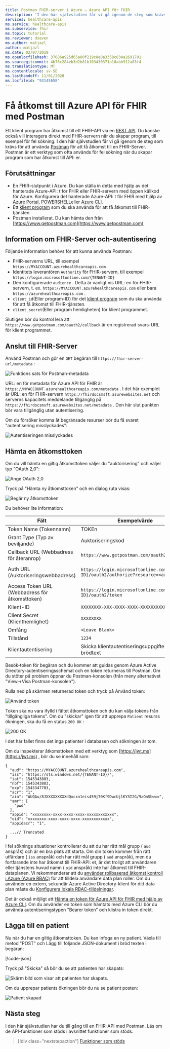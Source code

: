 ```yaml
---
title: Postman FHIR-server i Azure – Azure API för FHIR
description: 'I den här självstudien får vi gå igenom de steg som krävs för att använda Postman för att få åtkomst till en FHIR-Server. Postman är användbar för fel sökning av program som har åtkomst till API: er.'
services: healthcare-apis
ms.service: healthcare-apis
ms.subservice: fhir
ms.topic: tutorial
ms.reviewer: dseven
ms.author: matjazl
author: matjazl
ms.date: 02/07/2019
ms.openlocfilehash: 37086a925d65a80f219c8e0a3358c834a2691701
ms.sourcegitcommit: 4b76c284eb3d2b81b103430371a10abb912a83f4
ms.translationtype: MT
ms.contentlocale: sv-SE
ms.lasthandoff: 11/01/2020
ms.locfileid: "93145658"
---
```

# <a name="access-azure-api-for-fhir-with-postman"></a>Få åtkomst till Azure API för FHIR med Postman

Ett klient program har åtkomst till ett FHIR-API via en [REST API](https://www.hl7.org/fhir/http.html). Du kanske också vill interagera direkt med FHIR-servern när du skapar program, till exempel för fel sökning. I den här självstudien får vi gå igenom de steg som krävs för att använda [Postman](https://www.getpostman.com/) för att få åtkomst till en FHIR-Server. Postman är ett verktyg som ofta används för fel sökning när du skapar program som har åtkomst till API: er.

## <a name="prerequisites"></a>Förutsättningar

- En FHIR-slutpunkt i Azure. Du kan ställa in detta med hjälp av det hanterade Azure-API: t för FHIR eller FHIR-servern med öppen källkod för Azure. Konfigurera det hanterade Azure-API: t för FHIR med hjälp av [Azure Portal](fhir-paas-portal-quickstart.md), [POWERSHELL](fhir-paas-powershell-quickstart.md)eller [Azure CLI](fhir-paas-cli-quickstart.md).
- Ett  [klient program](register-confidential-azure-ad-client-app.md) som du ska använda för att få åtkomst till FHIR-tjänsten
- Postman installerat. Du kan hämta den från [https://www.getpostman.com](https://www.getpostman.com)

## <a name="fhir-server-and-authentication-details"></a>Information om FHIR-Server och-autentisering

Följande information behövs för att kunna använda Postman:

- FHIR-serverns URL, till exempel `https://MYACCOUNT.azurehealthcareapis.com`
- Identitets leverantören `Authority` för FHIR-servern, till exempel `https://login.microsoftonline.com/{TENANT-ID}`
- Den konfigurerade `audience` . Detta är vanligt vis URL: en för FHIR-servern, t. ex. `https://MYACCOUNT.azurehealthcareapis.com` eller bara `https://azurehealthcareapis.com` .
- `client_id`(Eller program-ID) för det [klient program](register-confidential-azure-ad-client-app.md) som du ska använda för att få åtkomst till FHIR-tjänsten.
- `client_secret`(Eller program hemligheten) för klient programmet.

Slutligen bör du kontrol lera att `https://www.getpostman.com/oauth2/callback` är en registrerad svars-URL för klient programmet.

## <a name="connect-to-fhir-server"></a>Anslut till FHIR-Server

Använd Postman och gör en `GET` begäran till `https://fhir-server-url/metadata` :

![Funktions sats för Postman-metadata](media/tutorial-postman/postman-metadata.png)

URL: en för metadata för Azure API för FHIR är `https://MYACCOUNT.azurehealthcareapis.com/metadata` . I det här exemplet är URL: en för FHIR-servern `https://fhirdocsmsft.azurewebsites.net` och serverns kapacitets meddelande tillgänglig på `https://fhirdocsmsft.azurewebsites.net/metadata` . Den här slut punkten bör vara tillgänglig utan autentisering.

Om du försöker komma åt begränsade resurser bör du få svaret "autentisering misslyckades":

![Autentiseringen misslyckades](media/tutorial-postman/postman-authentication-failed.png)

## <a name="obtaining-an-access-token"></a>Hämta en åtkomsttoken

Om du vill hämta en giltig åtkomsttoken väljer du "auktorisering" och väljer typ "OAuth 2,0":

![Ange OAuth 2,0](media/tutorial-postman/postman-select-oauth2.png)

Tryck på "Hämta ny åtkomsttoken" och en dialog ruta visas:

![Begär ny åtkomsttoken](media/tutorial-postman/postman-request-token.png)

Du behöver lite information:

| Fält                 | Exempelvärde                                                                                                   | Kommentar                    |
|-----------------------|-----------------------------------------------------------------------------------------------------------------|----------------------------|
| Token Name (Tokennamn)            | TOKEn                                                                                                         | Ett namn som du väljer          |
| Grant Type (Typ av beviljande)            | Auktoriseringskod                                                                                              |                            |
| Callback URL (Webbadress för återanrop)          | `https://www.getpostman.com/oauth2/callback`                                                                      |                            |
| Auth URL (Auktoriseringswebbadress)              | `https://login.microsoftonline.com/{TENANT-ID}/oauth2/authorize?resource=<audience>` | `audience` är `https://MYACCOUNT.azurehealthcareapis.com` för Azure API för FHIR |
| Access Token URL (Webbadress för åtkomsttoken)      | `https://login.microsoftonline.com/{TENANT ID}/oauth2/token`                                                      |                            |
| Klient-ID             | `XXXXXXXX-XXX-XXXX-XXXX-XXXXXXXXXXXX`                                                                            | Program-ID             |
| Client Secret (Klienthemlighet)         | `XXXXXXXX`                                                                                                        | Hemlig klient nyckel          |
| Omfång | `<Leave Blank>` |
| Tillstånd                 | `1234`                                                                                                            |                            |
| Klientautentisering | Skicka klientautentiseringsuppgifter i brödtext                                                                                 |                 

Besök-token för begäran och du kommer att guidas genom Azure Active Directory-autentiseringsschemat och en token returneras till Postman. Om du stöter på problem öppnar du Postman-konsolen (från meny alternativet "View->Visa Postman-konsolen").

Rulla ned på skärmen returnerad token och tryck på Använd token:

![Använd token](media/tutorial-postman/postman-use-token.png)

Token ska nu vara ifylld i fältet åtkomsttoken och du kan välja tokens från "tillgängliga tokens". Om du "skickar" igen för att upprepa `Patient` resurss ökningen, ska du få en status `200 OK` :

![200 OK](media/tutorial-postman/postman-200-OK.png)

I det här fallet finns det inga patienter i databasen och sökningen är tom.

Om du inspekterar åtkomsttoken med ett verktyg som [https://jwt.ms](https://jwt.ms) , bör du se innehåll som:

```jsonc
{
  "aud": "https://MYACCOUNT.azurehealthcareapis.com",
  "iss": "https://sts.windows.net/{TENANT-ID}/",
  "iat": 1545343803,
  "nbf": 1545343803,
  "exp": 1545347703,
  "acr": "1",
  "aio": "AUQAu/8JXXXXXXXXXdQxcxn1eis459j70Kf9DwcUjlKY3I2G/9aOnSbw==",
  "amr": [
    "pwd"
  ],
  "appid": "xxxxxxxx-xxxx-xxxx-xxxx-xxxxxxxxxxxx",
  "oid": "xxxxxxxx-xxxx-xxxx-xxxx-xxxxxxxxxxxx",
  "appidacr": "1",

  ...// Truncated
}
```

I fel söknings situationer kontrollerar du att du har rätt mål grupp ( `aud` anspråk) och är en bra plats att starta. Om din token kommer från rätt utfärdare ( `iss` anspråk) och har rätt mål grupp ( `aud` anspråk), men du fortfarande inte har åtkomst till FHIR-API: et, är det troligt att användaren eller tjänstens huvud namn ( `oid` anspråk) inte har åtkomst till FHIR-dataplanen. Vi rekommenderar att du [använder rollbaserad åtkomst kontroll i Azure (Azure RBAC)](configure-azure-rbac.md) för att tilldela användare data plan roller. Om du använder en extern, sekundär Azure Active Directory-klient för ditt data plan måste du [Konfigurera lokala RBAC-tilldelningar](configure-local-rbac.md).

Det är också möjligt att [Hämta en token för Azure API för FHIR med hjälp av Azure CLI](get-healthcare-apis-access-token-cli.md). Om du använder en token som hämtats med Azure CLI bör du använda autentiseringstypen "Bearer token" och klistra in token direkt.

## <a name="inserting-a-patient"></a>Lägga till en patient

Nu när du har en giltig åtkomsttoken. Du kan infoga en ny patient. Växla till metod "POST" och Lägg till följande JSON-dokument i bröd texten i begäran:

[!code-json[](samples/sample-patient.json)]

Tryck på "Skicka" så bör du se att patienten har skapats:

![Skärm bild som visar att patienten har skapats.](media/tutorial-postman/postman-patient-created.png)

Om du upprepar patients ökningen bör du nu se patient posten:

![Patient skapad](media/tutorial-postman/postman-patient-found.png)

## <a name="next-steps"></a>Nästa steg

I den här självstudien har du till gång till en FHIR-API med Postman. Läs om de API-funktioner som stöds i avsnittet funktioner som stöds.
 
>[!div class="nextstepaction"]
>[Funktioner som stöds](fhir-features-supported.md)
